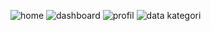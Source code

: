 ![home](https://user-images.githubusercontent.com/84075404/149713822-6c4175c0-a334-4c56-990e-65eb3fe0d621.png)
![dashboard](https://user-images.githubusercontent.com/84075404/149714203-41481b12-d71a-4662-a65e-21f468f1c12c.png)
![profil](https://user-images.githubusercontent.com/84075404/149713965-0e9b734a-5a96-49f2-8c5a-e20eebfdcd43.png)
![data kategori](https://user-images.githubusercontent.com/84075404/149714104-40616b79-83da-4532-9b3b-8dca98df94e3.png)
